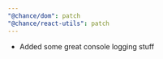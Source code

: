 ```yaml
---
"@chance/dom": patch
"@chance/react-utils": patch
---
```


- Added some great console logging stuff
